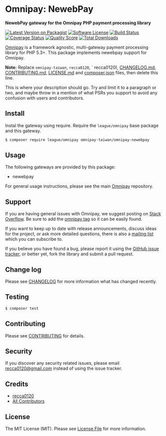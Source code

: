 # Omnipay: NewebPay

**NewebPay gateway for the Omnipay PHP payment processing library**

[![Latest Version on Packagist](https://img.shields.io/packagist/v/omnipay-taiwan/omnipay-newebpay.svg?style=flat-square)](https://packagist.org/packages/omnipay-taiwan/omnipay-newebpay)
[![Software License](https://img.shields.io/badge/license-MIT-brightgreen.svg?style=flat-square)](LICENSE.md)
[![Build Status](https://img.shields.io/travis/omnipay-taiwan/omnipay-newebpay/master.svg?style=flat-square)](https://travis-ci.org/omnipay-taiwan/omnipay-newebpay)
[![Coverage Status](https://img.shields.io/scrutinizer/coverage/g/omnipay-taiwan/omnipay-newebpay.svg?style=flat-square)](https://scrutinizer-ci.com/g/omnipay-taiwan/omnipay-newebpay/code-structure)
[![Quality Score](https://img.shields.io/scrutinizer/g/omnipay-taiwan/omnipay-newebpay.svg?style=flat-square)](https://scrutinizer-ci.com/g/omnipay-taiwan/omnipay-newebpay)
[![Total Downloads](https://img.shields.io/packagist/dt/omnipay-taiwan/omnipay-newebpay.svg?style=flat-square)](https://packagist.org/packages/omnipay-taiwan/omnipay-newebpay)

[Omnipay](https://github.com/thephpleague/omnipay) is a framework agnostic, multi-gateway payment
processing library for PHP 5.3+. This package implements newebpay support for Omnipay.

**Note:** Replace `omnipay-taiwan`, `recca0120`, `
recca0120), [CHANGELOG.md](CHANGELOG.md), [CONTRIBUTING.md](CONTRIBUTING.md), [LICENSE.md](LICENSE.md)
and [composer.json](composer.json) files, then delete this line.

This is where your description should go. Try and limit it to a paragraph or two, and maybe throw in a mention of what
PSRs you support to avoid any confusion with users and contributors.

## Install

Instal the gateway using require. Require the `league/omnipay` base package and this gateway.

``` bash
$ composer require league/omnipay omnipay-taiwan/omnipay-newebpay
```

## Usage

The following gateways are provided by this package:

* newebpay

For general usage instructions, please see the main [Omnipay](https://github.com/thephpleague/omnipay) repository.

## Support

If you are having general issues with Omnipay, we suggest posting on
[Stack Overflow](http://stackoverflow.com/). Be sure to add the
[omnipay tag](http://stackoverflow.com/questions/tagged/omnipay) so it can be easily found.

If you want to keep up to date with release announcements, discuss ideas for the project,
or ask more detailed questions, there is also a [mailing list](https://groups.google.com/forum/#!forum/omnipay) which
you can subscribe to.

If you believe you have found a bug, please report it using
the [GitHub issue tracker](https://github.com/omnipay-taiwan/omnipay-newebpay/issues),
or better yet, fork the library and submit a pull request.

## Change log

Please see [CHANGELOG](CHANGELOG.md) for more information what has changed recently.

## Testing

``` bash
$ composer test
```

## Contributing

Please see [CONTRIBUTING](CONTRIBUTING.md) for details.

## Security

If you discover any security related issues, please email recca0120@gmail.com instead of using the issue tracker.

## Credits

- [recca0120](https://github.com/recca0120)
- [All Contributors](../../contributors)

## License

The MIT License (MIT). Please see [License File](LICENSE.md) for more information.
